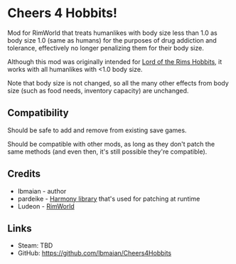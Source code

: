 # Cheers 4 Hobbits!
Mod for RimWorld that treats humanlikes with body size less than 1.0 as body size 1.0 (same as humans) for the purposes of drug addiction and tolerance, effectively no longer penalizing them for their body size.

Although this mod was originally intended for [Lord of the Rims Hobbits], it works with all humanlikes with <1.0 body size.

Note that body size is not changed, so all the many other effects from body size (such as food needs, inventory capacity) are unchanged.

## Compatibility
Should be safe to add and remove from existing save games.

Should be compatible with other mods, as long as they don't patch the same methods (and even then, it's still possible they're compatible).

## Credits
* lbmaian - author
* pardeike - [Harmony library] that's used for patching at runtime
* Ludeon - [RimWorld]

## Links
* Steam: TBD
* GitHub: https://github.com/lbmaian/Cheers4Hobbits

[Harmony library]: https://github.com/pardeike/Harmony
[RimWorld]: https://rimworldgame.com/
[Lord of the Rims Hobbits]: https://github.com/Lord-of-the-Rims-DevTeam/Lord-of-the-Rims---Hobbits
